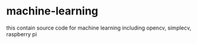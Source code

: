 # machine-learning
 this contain source code for machine learning including opencv, simplecv, raspberry pi
